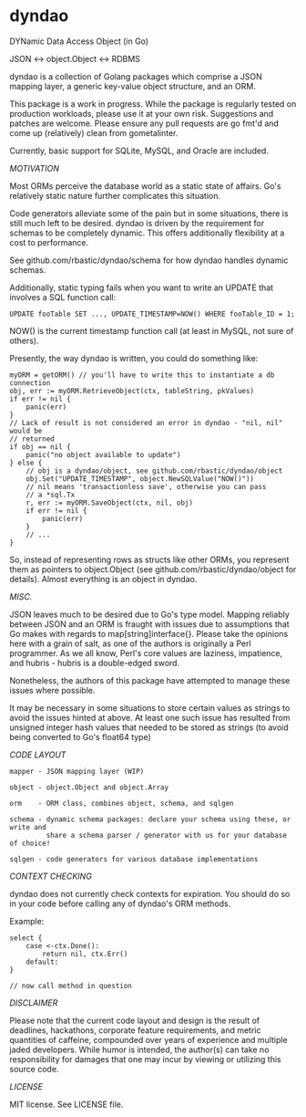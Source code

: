 # dyndao
DYNamic Data Access Object (in Go)

JSON <-> object.Object <-> RDBMS

dyndao is a collection of Golang packages which comprise a JSON mapping layer,
a generic key-value object structure, and an ORM.

This package is a work in progress. While the package is regularly tested on
production workloads, please use it at your own risk. Suggestions and patches
are welcome. Please ensure any pull requests are go fmt'd and come up
(relatively) clean from gometalinter.

Currently, basic support for SQLite, MySQL, and Oracle are included.

*MOTIVATION*

Most ORMs perceive the database world as a static state of affairs. Go's
relatively static nature further complicates this situation.

Code generators alleviate some of the pain but in some situations, there is
still much left to be desired. dyndao is driven by the requirement for schemas
to be completely dynamic. This offers additionally flexibility at a cost to
performance.

See github.com/rbastic/dyndao/schema for how dyndao handles dynamic schemas.

Additionally, static typing fails when you want to write an UPDATE that involves
a SQL function call:

```code
UPDATE fooTable SET ..., UPDATE_TIMESTAMP=NOW() WHERE fooTable_ID = 1;
```

NOW() is the current timestamp function call (at least in MySQL, not sure of
others).

Presently, the way dyndao is written, you could do something like:

```code
myORM = getORM() // you'll have to write this to instantiate a db connection
obj, err := myORM.RetrieveObject(ctx, tableString, pkValues)
if err != nil {
	panic(err)
}
// Lack of result is not considered an error in dyndao - "nil, nil" would be
// returned
if obj == nil {
	panic("no object available to update")
} else {
	// obj is a dyndao/object, see github.com/rbastic/dyndao/object
	obj.Set("UPDATE_TIMESTAMP", object.NewSQLValue("NOW()"))
	// nil means 'transactionless save', otherwise you can pass
	// a *sql.Tx
	r, err := myORM.SaveObject(ctx, nil, obj)
	if err != nil {
		panic(err)
	}
	// ...
}
```

So, instead of representing rows as structs like other ORMs, you represent them
as pointers to object.Object (see github.com/rbastic/dyndao/object for
details). Almost everything is an object in dyndao.

*MISC.*

JSON leaves much to be desired due to Go's type model. Mapping reliably between
JSON and an ORM is fraught with issues due to assumptions that Go makes with
regards to map[string]interface{}. Please take the opinions here with a grain of
salt, as one of the authors is originally a Perl programmer. As we all know,
Perl's core values are laziness, impatience, and hubris - hubris is a double-edged
sword.

Nonetheless, the authors of this package have attempted to manage these issues
where possible.

It may be necessary in some situations to store certain values as strings to
avoid the issues hinted at above. At least one such issue has resulted from
unsigned integer hash values that needed to be stored as strings (to avoid
being converted to Go's float64 type)

*CODE LAYOUT*

```code
mapper - JSON mapping layer (WIP)

object - object.Object and object.Array

orm    - ORM class, combines object, schema, and sqlgen

schema - dynamic schema packages: declare your schema using these, or write and
         share a schema parser / generator with us for your database of choice!

sqlgen - code generators for various database implementations
```

*CONTEXT CHECKING*

dyndao does not currently check contexts for expiration. You should do so
in your code before calling any of dyndao's ORM methods.

Example:
```code
select {
	case <-ctx.Done():
		return nil, ctx.Err()
	default:
}

// now call method in question
```

*DISCLAIMER*

Please note that the current code layout and design is the result of deadlines,
hackathons, corporate feature requirements, and metric quantities of caffeine,
compounded over years of experience and multiple jaded developers. While humor
is intended, the author(s) can take no responsibility for damages that one may
incur by viewing or utilizing this source code.

*LICENSE*

MIT license. See LICENSE file.

